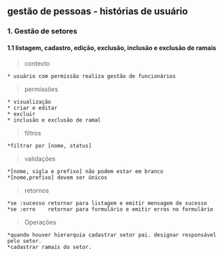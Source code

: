 ## gestão de pessoas - histórias de usuário

### 1. Gestão de setores
#### 1.1 listagem, cadastro, edição, exclusão, inclusão e exclusão de ramais
> contexto

    * usuário com permissão realiza gestão de funcionários

> permissões

    * visualização
    * criar e editar
    * excluir
    * inclusão e exclusão de ramal

> filtros

    *filtrar por [nome, status]

> validações

    *[nome, sigla e prefixo] não podem estar em branco
    *[nome,prefixo] devem ser únicos

> retornos

    *se :sucesso retornar para listagem e emitir mensagem de sucesso
    *se :erro    retornar para formulário e emitir erros no formulário

> Operações

    *quando houver hierarquia cadastrar setor pai. designar responsável pelo setor.
    *cadastrar ramais do setor.
